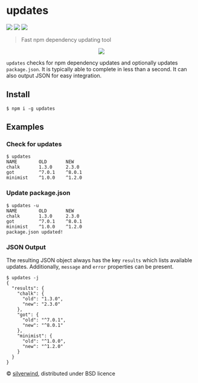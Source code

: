# updates
[![](https://img.shields.io/npm/v/updates.svg?style=flat)](https://www.npmjs.org/package/updates) [![](https://img.shields.io/npm/dm/updates.svg)](https://www.npmjs.org/package/updates) [![](https://api.travis-ci.org/silverwind/updates.svg?style=flat)](https://travis-ci.org/silverwind/updates)
> Fast npm dependency updating tool

<p align="center">
  <img src="https://i.imgur.com/jBjNoKO.png"/>
</p>

`updates` checks for npm dependency updates and optionally updates `package.json`. It is typically able to complete in less than a second. It can also output JSON for easy integration.

## Install

```console
$ npm i -g updates
```

## Examples
### Check for updates
```console
$ updates
NAME        OLD       NEW
chalk       1.3.0     2.3.0
got         ^7.0.1    ^8.0.1
minimist    ^1.0.0    ^1.2.0
```
### Update package.json
```console
$ updates -u
NAME        OLD       NEW
chalk       1.3.0     2.3.0
got         ^7.0.1    ^8.0.1
minimist    ^1.0.0    ^1.2.0
package.json updated!
```
### JSON Output

The resulting JSON object always has the key `results` which lists available updates. Additionally, `message` and `error` properties can be present.

```console
$ updates -j
{
  "results": {
    "chalk": {
      "old": "1.3.0",
      "new": "2.3.0"
    },
    "got": {
      "old": "^7.0.1",
      "new": "^8.0.1"
    },
    "minimist": {
      "old": "^1.0.0",
      "new": "^1.2.0"
    }
  }
}
```

© [silverwind](https://github.com/silverwind), distributed under BSD licence
